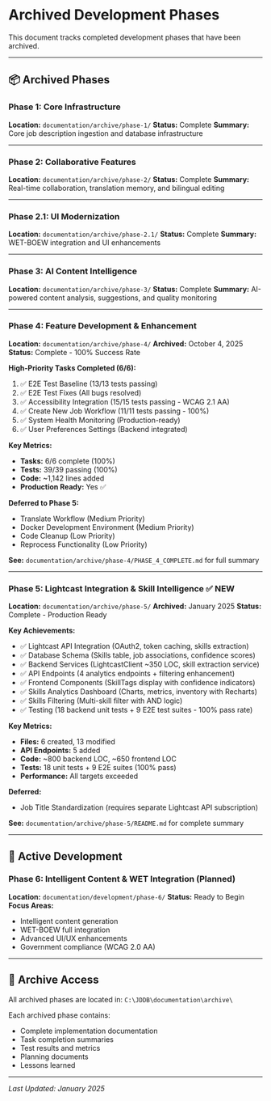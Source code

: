 # Archived Development Phases

This document tracks completed development phases that have been archived.

---

## 📦 Archived Phases

### Phase 1: Core Infrastructure
**Location:** `documentation/archive/phase-1/`
**Status:** Complete
**Summary:** Core job description ingestion and database infrastructure

---

### Phase 2: Collaborative Features
**Location:** `documentation/archive/phase-2/`
**Status:** Complete
**Summary:** Real-time collaboration, translation memory, and bilingual editing

---

### Phase 2.1: UI Modernization
**Location:** `documentation/archive/phase-2.1/`
**Status:** Complete
**Summary:** WET-BOEW integration and UI enhancements

---

### Phase 3: AI Content Intelligence
**Location:** `documentation/archive/phase-3/`
**Status:** Complete
**Summary:** AI-powered content analysis, suggestions, and quality monitoring

---

### Phase 4: Feature Development & Enhancement
**Location:** `documentation/archive/phase-4/`
**Archived:** October 4, 2025
**Status:** Complete - 100% Success Rate

**High-Priority Tasks Completed (6/6):**
1. ✅ E2E Test Baseline (13/13 tests passing)
2. ✅ E2E Test Fixes (All bugs resolved)
3. ✅ Accessibility Integration (15/15 tests passing - WCAG 2.1 AA)
4. ✅ Create New Job Workflow (11/11 tests passing - 100%)
5. ✅ System Health Monitoring (Production-ready)
6. ✅ User Preferences Settings (Backend integrated)

**Key Metrics:**
- **Tasks:** 6/6 complete (100%)
- **Tests:** 39/39 passing (100%)
- **Code:** ~1,142 lines added
- **Production Ready:** Yes ✅

**Deferred to Phase 5:**
- Translate Workflow (Medium Priority)
- Docker Development Environment (Medium Priority)
- Code Cleanup (Low Priority)
- Reprocess Functionality (Low Priority)

**See:** `documentation/archive/phase-4/PHASE_4_COMPLETE.md` for full summary

---

### Phase 5: Lightcast Integration & Skill Intelligence ✅ NEW
**Location:** `documentation/archive/phase-5/`
**Archived:** January 2025
**Status:** Complete - Production Ready

**Key Achievements:**
- ✅ Lightcast API Integration (OAuth2, token caching, skills extraction)
- ✅ Database Schema (Skills table, job associations, confidence scores)
- ✅ Backend Services (LightcastClient ~350 LOC, skill extraction service)
- ✅ API Endpoints (4 analytics endpoints + filtering enhancement)
- ✅ Frontend Components (SkillTags display with confidence indicators)
- ✅ Skills Analytics Dashboard (Charts, metrics, inventory with Recharts)
- ✅ Skills Filtering (Multi-skill filter with AND logic)
- ✅ Testing (18 backend unit tests + 9 E2E test suites - 100% pass rate)

**Key Metrics:**
- **Files:** 6 created, 13 modified
- **API Endpoints:** 5 added
- **Code:** ~800 backend LOC, ~650 frontend LOC
- **Tests:** 18 unit tests + 9 E2E suites (100% pass)
- **Performance:** All targets exceeded

**Deferred:**
- Job Title Standardization (requires separate Lightcast API subscription)

**See:** `documentation/archive/phase-5/README.md` for complete summary

---

## 🚀 Active Development

### Phase 6: Intelligent Content & WET Integration (Planned)
**Location:** `documentation/development/phase-6/`
**Status:** Ready to Begin
**Focus Areas:**
- Intelligent content generation
- WET-BOEW full integration
- Advanced UI/UX enhancements
- Government compliance (WCAG 2.0 AA)

---

## 📝 Archive Access

All archived phases are located in: `C:\JDDB\documentation\archive\`

Each archived phase contains:
- Complete implementation documentation
- Task completion summaries
- Test results and metrics
- Planning documents
- Lessons learned

---

*Last Updated: January 2025*

